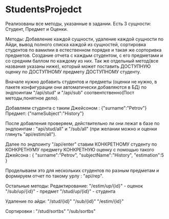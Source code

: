 # StudentsProjedct

Реализованы все методы, указанные в задании.
Есть 3 сущности: Студент, Предмет и Оценки.

Методы:
Добавление каждой сущности, удаление каждой сущности по Айди, вывод полного списка каждой из сущностей,
сортировка студентов по вамилии в естественном порядке и такая же сорторивка предметов. Создание отчета с каждым студентом,
с его предметами и со средним баллом по каждому из них.
Так же отдельный метод(все названия указаны ниже), который может поставить ДОСТУПНУЮ оценку по ДОСТУПНОМУ предмету ДОСТУПНОМУ студенту.

Вначале нужно добавить студентов и предметы (оценки не нужно, в пакете конфигурации они автоматически добавляются в БД) по 
эндпоинтам "/api/stud" и "/api/sub" соотвентственно(Пост методы,понятное дело).

Добавляем студента с таким Джейсоном : {"surname":"Petrov"}
Предмет: {"nameSubject":"History"}

После добавления проверяем, действительно ли они лежат в базе по эндпоинтам : "api/stud/all" и "/sub/all" (при желании можно и оценки глянуть "api/estim/all").

Далее по эндпоинту "/api/enter" ставим КОНКРЕТНОМУ студенту по КОНКРЕТНУМУ предмету КОНКРЕТНУЮ оценку с помощью такого Джейсона :
    {
    "surname":"Petrov",
    "subjectName":"History",
    "estimation":5
    }
    
Проделываем это для нескольких студентов по разным предметам и формируем отчет по такому урлу : "api/rep".

Остальные методы:
Редактирование: "/estim/up/{id}" - оценок
                "/sub/up/{id}" - предмет
                "/stud/up/{id}" - студента
                
Удаление по айди: "/stud/{id}"
                  "/sub/{id}"
                  "/estim/{id}"
                  
Сортировки :    "/stud/sortbs"
                "/sub/sortbs"
